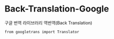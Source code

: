# Back-Translation-Google
구글 번역 라이브러리 역번역(Back Translation)

```
from googletrans import Translator
```
